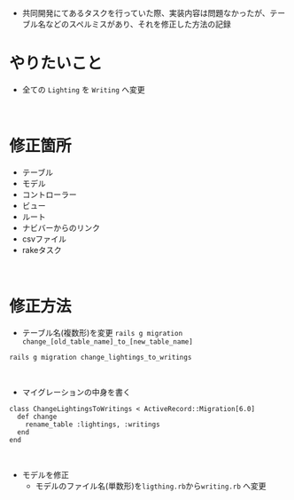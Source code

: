 - 共同開発にてあるタスクを行っていた際、実装内容は問題なかったが、テーブル名などのスペルミスがあり、それを修正した方法の記録

# やりたいこと
- 全ての `Lighting` を `Writing` へ変更 
<br>

# 修正箇所
- テーブル
- モデル
- コントローラー
- ビュー
- ルート
- ナビバーからのリンク
- csvファイル
- rakeタスク
<br>

# 修正方法
- テーブル名(複数形)を変更 `rails g migration change_[old_table_name]_to_[new_table_name]`
```
rails g migration change_lightings_to_writings
```
<br>

- マイグレーションの中身を書く

```
class ChangeLightingsToWritings < ActiveRecord::Migration[6.0]
  def change
    rename_table :lightings, :writings
  end
end
```

<br>

- モデルを修正
  - モデルのファイル名(単数形)を`ligthing.rb`から`writing.rb` へ変更
